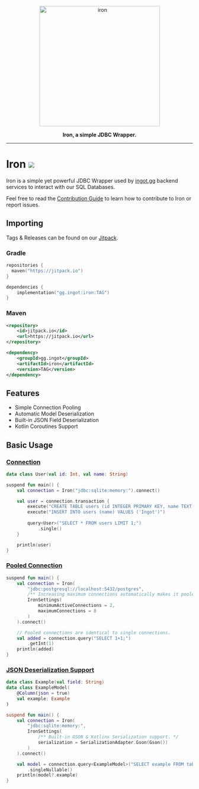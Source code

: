 <a href="https://ingot.gg/">
    <p align="center">
        <img width="325" height="325" src="https://raw.githubusercontent.com/IngotGG/branding/master/branding.svg" alt="iron"/>
    </p>
</a>

<p align="center">
    <strong>Iron, a simple JDBC Wrapper.</strong>
</p>

--- 

# Iron [![](https://jitpack.io/v/gg.ingot/iron.svg)](https://jitpack.io/#gg.ingot/iron)

Iron is a simple yet powerful JDBC Wrapper used by [ingot.gg](https://ingot.gg) backend services to interact
with our SQL Databases.

Feel free to read the [Contribution Guide](https://github.com/IngotGG/iron/blob/master/CONTRIBUTING.md) to learn how to contribute to Iron or report issues.

## Importing

Tags & Releases can be found on our [Jitpack](https://jitpack.io/#gg.ingot/iron).

### Gradle

```kts
repositories {
  maven("https://jitpack.io")
}

dependencies {
    implementation("gg.ingot:iron:TAG")
}
```
### Maven
```xml
<repository>
    <id>jitpack.io</id>
    <url>https://jitpack.io</url>
</repository>

<dependency>
    <groupId>gg.ingot</groupId>
    <artifactId>iron</artifactId>
    <version>TAG</version>
</dependency>

```

## Features
* Simple Connection Pooling
* Automatic Model Deserialization
* Built-in JSON Field Deserialization
* Kotlin Coroutines Support

## Basic Usage

### [Connection](#single-connection)
```kotlin
data class User(val id: Int, val name: String)

suspend fun main() {
    val connection = Iron("jdbc:sqlite:memory:").connect()

    val user = connection.transaction {
        execute("CREATE TABLE users (id INTEGER PRIMARY KEY, name TEXT NOT NULL)")
        execute("INSERT INTO users (name) VALUES ('Ingot')")
        
        query<User>("SELECT * FROM users LIMIT 1;")
            .single()
    }

    println(user)
}
```

### [Pooled Connection](#pooled-connection)
```kotlin
suspend fun main() {
    val connection = Iron(
        "jdbc:postgresql://localhost:5432/postgres",
        /** Increasing maximum connections automatically makes it pooled. */
        IronSettings(
            minimumActiveConnections = 2,
            maximumConnections = 8
        )
    ).connect()

    // Pooled connections are identical to single connections.
    val added = connection.query("SELECT 1+1;")
        .getInt(1)
    println(added)
}
```
### [JSON Deserialization Support](#json-deserde)
```kotlin
data class Example(val field: String)
data class ExampleModel(
    @Column(json = true)
    val example: Example
)

suspend fun main() {
    val connection = Iron(
        "jdbc:sqlite:memory:",
        IronSettings(
            /** Built-in GSON & Kotlinx Serialization support. */
            serialization = SerializationAdapter.Gson(Gson())
        )
    ).connect()

    val model = connection.query<ExampleModel>("SELECT example FROM table LIMIT 1;")
        .singleNullable()
    println(model?.example)
}
```